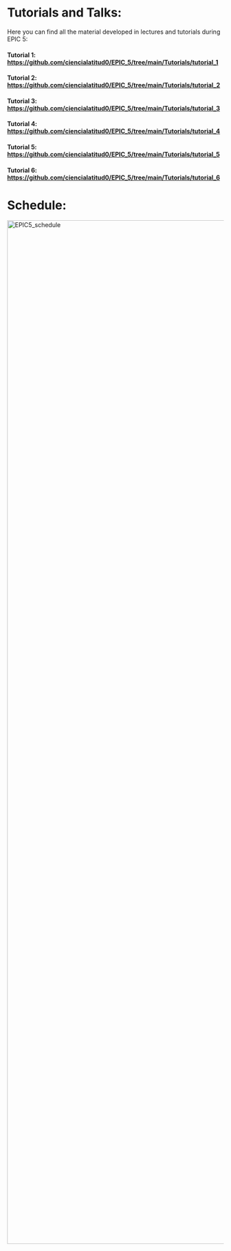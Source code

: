 # Tutorials and Talks:

Here you can find all the material developed in lectures and tutorials during EPIC 5:

#### Tutorial 1: https://github.com/ciencialatitud0/EPIC_5/tree/main/Tutorials/tutorial_1

#### Tutorial 2: https://github.com/ciencialatitud0/EPIC_5/tree/main/Tutorials/tutorial_2

#### Tutorial 3: https://github.com/ciencialatitud0/EPIC_5/tree/main/Tutorials/tutorial_3

#### Tutorial 4: https://github.com/ciencialatitud0/EPIC_5/tree/main/Tutorials/tutorial_4

#### Tutorial 5: https://github.com/ciencialatitud0/EPIC_5/tree/main/Tutorials/tutorial_5

#### Tutorial 6: https://github.com/ciencialatitud0/EPIC_5/tree/main/Tutorials/tutorial_6

# Schedule:

<img width="3368" height="2380" alt="EPIC5_schedule" src="https://github.com/user-attachments/assets/338870fa-63b1-479b-82e8-35f78cfdc004" />
